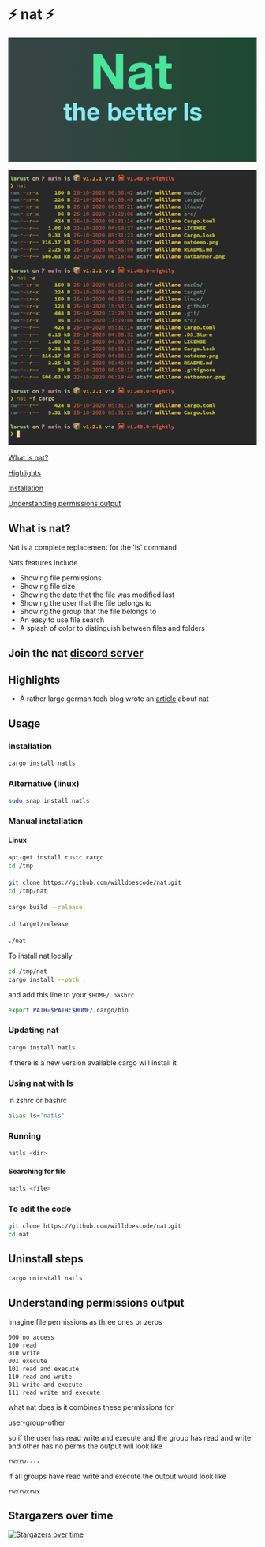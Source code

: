 # ⚡️ nat ⚡️

![banner](assets/natbanner.png)

![demo](assets/natdemo.png)


[What is nat?](https://github.com/willdoescode/nat#what-is-nat)

[Highlights](https://github.com/willdoescode/nat#highlights)

[Installation](https://github.com/willdoescode/nat#installation)

[Understanding permissions output](https://github.com/willdoescode/nat#understanding-permissions-output)

## What is nat?

Nat is a complete replacement for the 'ls' command

Nats features include

- Showing file permissions
- Showing file size
- Showing the date that the file was modified last
- Showing the user that the file belongs to 
- Showing the group that the file belongs to
- An easy to use file search
- A splash of color to distinguish between files and folders


## Join the nat [discord server](https://discord.gg/2Fn8veP)


## Highlights

- A rather large german tech blog wrote an [article](https://www.heise.de/news/In-Rust-geschrieben-und-uebersichtlicher-nat-will-ls-ersetzen-4937429.html) about nat
## Usage

### Installation 

```bash
cargo install natls
```

### Alternative (linux)

```bash
sudo snap install natls
```

### Manual installation

#### Linux

```bash
apt-get install rustc cargo
cd /tmp

git clone https://github.com/willdoescode/nat.git
cd /tmp/nat

cargo build --release

cd target/release

./nat
```

To install nat locally
```bash
cd /tmp/nat
cargo install --path .
```
and add this line to your `$HOME/.bashrc`

```bash
export PATH=$PATH:$HOME/.cargo/bin
```

### Updating nat
```bash
cargo install natls
```
if there is a new version available cargo will install it

### Using nat with ls

in zshrc or bashrc
```bash
alias ls='natls'
```

### Running

```bash
natls <dir>
```

#### Searching for file

```bash
natls <file>
```

### To edit the code

```bash
git clone https://github.com/willdoescode/nat.git
cd nat
```

## Uninstall steps

```bash
cargo uninstall natls
```

## Understanding permissions output

Imagine file permissions as three ones or zeros

```
000 no access
100 read
010 write
001 execute
101 read and execute
110 read and write
011 write and execute
111 read write and execute
```

what nat does is it combines these permissions for

user-group-other

so if the user has read write and execute and the group has read and write and other has no perms the output will look like

```
rwxrw----
```

If all groups have read write and execute the output would look like

```
rwxrwxrwx
```

## Stargazers over time

[![Stargazers over time](https://starchart.cc/b4b4r07/enhancd.svg)](https://starchart.cc/b4b4r07/enhancd)

